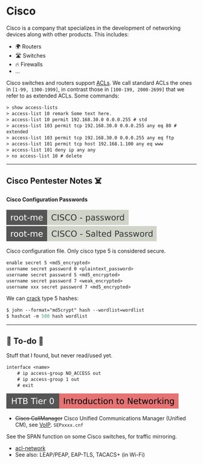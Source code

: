 # Cisco

<div class="row row-cols-lg-2"><div>

Cisco is a company that specializes in the development of networking devices along with other products. This includes:

* 🌍 Routers
* 🛣️ Switches
* 🔥 Firewalls
* ...
</div><div>

Cisco switches and routers support [ACLs](/operating-systems/networking/security/_knowledge/index.md#access-control-lists-acls). We call standard ACLs the ones in `[1-99, 1300-1999]`, in contrast those in `[100-199, 2000-2699]` that we refer to as extended ACLs. Some commands:

```shell!
> show access-lists
> access-list 10 remark Some text here.
> access-list 10 permit 192.168.30.0 0.0.0.255 # std
> access-list 103 permit tcp 192.168.30.0 0.0.0.255 any eq 80 # extended
> access-list 103 permit tcp 192.168.30.0 0.0.0.255 any eq ftp
> access-list 101 permit tcp host 192.168.1.100 any eq www
> access-list 101 deny ip any any
> no access-list 10 # delete
```
</div></div>

<hr class="sep-both">

## Cisco Pentester Notes ☠️

<div class="row row-cols-lg-2"><div>

#### Cisco Configuration Passwords

[![cisco_password](../../../../cybersecurity/_badges/rootme/network/cisco_password.svg)](https://www.root-me.org/en/Challenges/Network/CISCO-password)
[![cisco_salted_password](../../../../cybersecurity/_badges/rootme/cryptanalysis/cisco_salted_password.svg)](https://www.root-me.org/en/Challenges/Cryptanalysis/CISCO-Salted-Password)

Cisco configuration file. Only cisco type 5 is considered secure.

```text!
enable secret 5 <md5_encrypted>
username secret password 0 <plaintext_password>
username secret password 5 <md5_encrypted>
username secret password 7 <weak_encrypted>
username xxx secret password 7 <md5_encrypted>
```

We can [crack](/cybersecurity/cryptography/algorithms/hashing/index.md) type 5 hashes:

```ps
$ john --format="md5crypt" hash --wordlist=wordlist
$ hashcat -m 500 hash wordlist
```
</div><div>
</div></div>

<hr class="sep-both">

## 👻 To-do 👻

Stuff that I found, but never read/used yet.

<div class="row row-cols-lg-2"><div>

```text!
interface <name>
    # ip access-group NO_ACCESS out
    # ip access-group 1 out
    # exit
```

[![introductiontonetworking](../../../../cybersecurity/_badges/htb/introductiontonetworking.svg)](https://academy.hackthebox.com/course/preview/introduction-to-networking)

* <s>Cisco CallManager</s> Cisco Unified Communications Manager (Unified CM), see [VoIP](/operating-systems/networking/protocols/voip.md). `SEPxxxx.cnf`
</div><div>

See the SPAN function on some Cisco switches, for traffic mirroring.

* [acl-network](https://phoenixnap.com/kb/acl-network)
* See also: LEAP/PEAP, EAP-TLS, TACACS+ (in Wi-Fi)
</div></div>